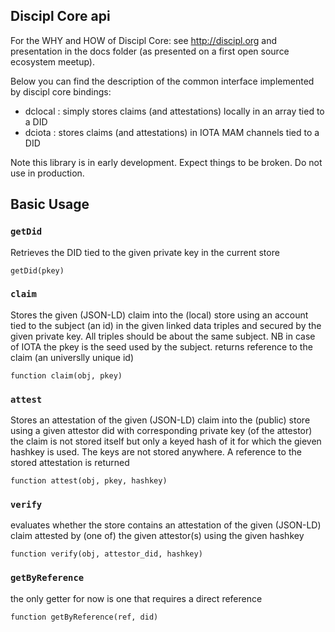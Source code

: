 
## Discipl Core api

For the WHY and HOW of Discipl Core: see http://discipl.org and presentation in the docs folder 
(as presented on a first open source ecosystem meetup).

Below you can find the description of the common interface implemented by discipl core bindings:

  - dclocal : simply stores claims (and attestations) locally in an array tied to a DID
  - dciota  : stores claims (and attestations) in IOTA MAM channels tied to a DID

Note this library is in early development. Expect things to be broken. Do not use in production.

## Basic Usage

### `getDid`
Retrieves the DID tied to the given private key in the current store
```
getDid(pkey)
```

### `claim`
Stores the given (JSON-LD) claim into the (local) store using an account tied to the subject (an id) in the given linked data triples
and secured by the given private key. All triples should be about the same subject. NB in case of IOTA the pkey is the seed
used by the subject. returns reference to the claim (an universlly unique id)
```
function claim(obj, pkey)
```

### `attest`
Stores an attestation of the given (JSON-LD) claim into the (public) store using a given attestor did with corresponding private key (of the attestor)
the claim is not stored itself but only a keyed hash of it for which the gieven hashkey is used. The keys are not stored anywhere.
A reference to the stored attestation is returned
```
function attest(obj, pkey, hashkey)
```

### `verify`
evaluates whether the store contains an attestation of the given (JSON-LD) claim attested by (one of) the given attestor(s) using the given hashkey
```
function verify(obj, attestor_did, hashkey)
```


### `getByReference`
the only getter for now is one that requires a direct reference
```
function getByReference(ref, did)
```
